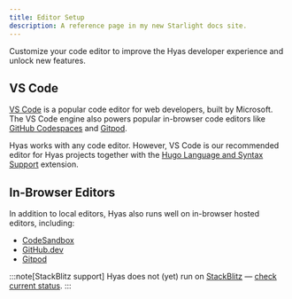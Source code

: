 ```yaml
---
title: Editor Setup
description: A reference page in my new Starlight docs site.
---
```


Customize your code editor to improve the Hyas developer experience and unlock new features.

## VS Code

[VS Code](https://code.visualstudio.com/) is a popular code editor for web developers, built by Microsoft. The VS Code engine also powers popular in-browser code editors like [GitHub Codespaces](https://github.com/features/codespaces) and [Gitpod](https://gitpod.io/).

Hyas works with any code editor. However, VS Code is our recommended editor for Hyas projects together with the [Hugo Language and Syntax Support](https://marketplace.visualstudio.com/items?itemName=budparr.language-hugo-vscode) extension.

## In-Browser Editors

In addition to local editors, Hyas also runs well on in-browser hosted editors, including:

- [CodeSandbox](https://codesandbox.io/)
- [GitHub.dev](https://github.dev/)
- [Gitpod](https://gitpod.io/)

:::note[StackBlitz support]
Hyas does not (yet) run on
[StackBlitz](https://stackblitz.com/) — [check current status](https://stackblitz.com/edit/stackblitz-starters-dxgsjr?file=index.js).
:::
